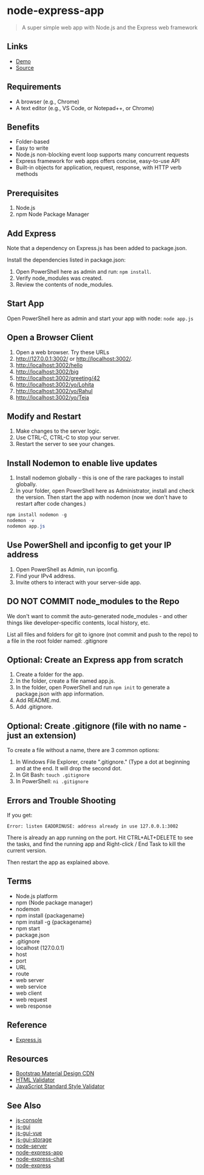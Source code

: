 # node-express-app

> A super simple web app with Node.js and the Express web framework

## Links

- [Demo](https://ravikumaratluri.github.io/node-express-app/)
- [Source](https://github.com/denisecase/node-express-app)

## Requirements

- A browser (e.g., Chrome)
- A text editor (e.g., VS Code, or Notepad++, or Chrome)

## Benefits

- Folder-based
- Easy to write
- Node.js non-blocking event loop supports many concurrent requests
- Express framework for web apps offers concise, easy-to-use API
- Built-in objects for application, request, response, with HTTP verb methods

## Prerequisites

1. Node.js
2. npm Node Package Manager

## Add Express

Note that a dependency on Express.js has been added to package.json.

Install the dependencies listed in package.json:

1. Open PowerShell here as admin and run: `npm install`.
2. Verify node_modules was created.
3. Review the contents of node_modules.

## Start App

Open PowerShell here as admin and start your app with node: `node app.js`

## Open a Browser Client

1. Open a web browser. Try these URLs
1. <http://127.0.0.1:3002/> or <http://localhost:3002/>.
1. <http://localhost:3002/hello>
1. <http://localhost:3002/big>
1. <http://localhost:3002/greeting/42>
1. <http://localhost:3002/yo/Lohita>
1. <http://localhost:3002/yo/Rahul>
1. <http://localhost:3002/yo/Teja>

## Modify and Restart

1. Make changes to the server logic.
1. Use CTRL-C, CTRL-C to stop your server.
1. Restart the server to see your changes.

## Install Nodemon to enable live updates

1. Install nodemon globally - this is one of the rare packages to install globally.
1. In your folder, open PowerShell here as Administrator, install and check the version. Then start the app with nodemon (now we don't have to restart after code changes.)

```PowerShell
npm install nodemon -g
nodemon -v
nodemon app.js
```

## Use PowerShell and ipconfig to get your IP address

1. Open PowerShell as Admin, run ipconfig.
1. Find your IPv4 address.
1. Invite others to interact with your server-side app.

## DO NOT COMMIT node_modules to the Repo

We don't want to commit the auto-generated node_modules - and other things like developer-specific contents, local history, etc.

List all files and folders for git to ignore (not commit and push to the repo) to a file in the root folder named: .gitignore

## Optional: Create an Express app from scratch

1. Create a folder for the app.
1. In the folder, create a file named app.js.
1. In the folder, open PowerShell and run `npm init` to generate a package.json with app information.
1. Add README.md.
1. Add .gitignore.

## Optional: Create .gitignore (file with no name - just an extension)

To create a file without a name, there are 3 common options:

1. In Windows File Explorer, create ".gitignore." (Type a dot at beginning and at the end. It will drop the second dot.
2. In Git Bash: `touch .gitignore`
3. In PowerShell:  `ni .gitignore`

## Errors and Trouble Shooting

If you get:

`Error: listen EADDRINUSE: address already in use 127.0.0.1:3002`

There is already an app running on the port. Hit CTRL+ALT+DELETE to see the tasks, and find the running app and Right-click / End Task to kill the current version.

Then restart the app as explained above.

## Terms

- Node.js platform
- npm (Node package manager)
- nodemon
- npm install {packagename}
- npm install -g {packagename}
- npm start
- package.json
- .gitignore
- localhost (127.0.0.1)
- host
- port
- URL
- route
- web server
- web service
- web client
- web request
- web response

## Reference

- [Express.js](https://expressjs.com/)

## Resources

- [Bootstrap Material Design CDN](https://mdbootstrap.com/md-bootstrap-cdn/)
- [HTML Validator](https://validator.w3.org/)
- [JavaScript Standard Style Validator](https://standardjs.com/demo.html)

## See Also

- [js-console](https://github.com/profcase/js-console)
- [js-gui](https://github.com/profcase/js-gui)
- [js-gui-vue](https://github.com/denisecase/js-gui-vue)
- [js-gui-storage](https://github.com/profcase/js-gui-storage)
- [node-server](https://github.com/denisecase/node-server)
- [node-express-app](https://github.com/denisecase/node-express-app)
- [node-express-chat](https://github.com/denisecase/node-express-chat)
- [node-express](https://github.com/denisecase/node-express)
